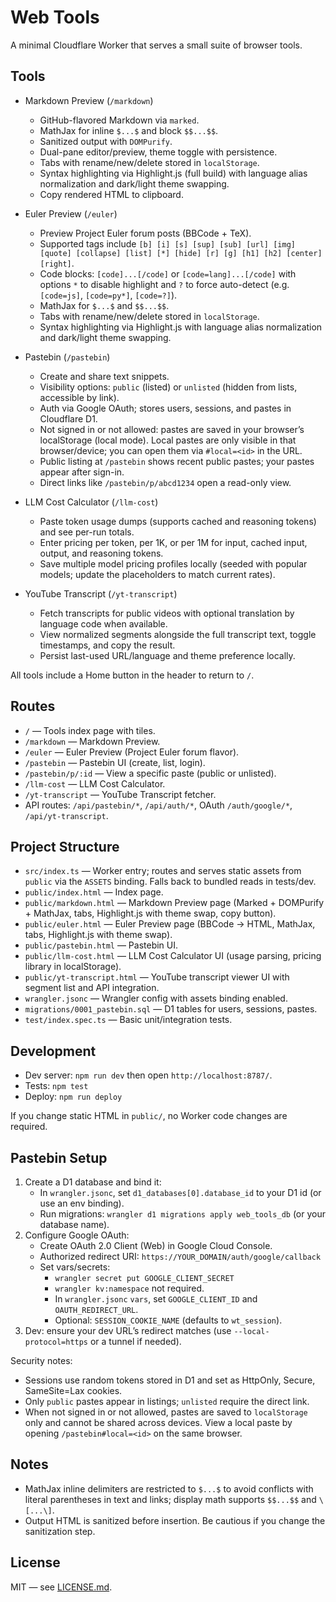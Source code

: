 # Web Tools

A minimal Cloudflare Worker that serves a small suite of browser tools.

## Tools
- Markdown Preview (`/markdown`)
  - GitHub-flavored Markdown via `marked`.
  - MathJax for inline `$...$` and block `$$...$$`.
  - Sanitized output with `DOMPurify`.
  - Dual-pane editor/preview, theme toggle with persistence.
  - Tabs with rename/new/delete stored in `localStorage`.
  - Syntax highlighting via Highlight.js (full build) with language alias normalization and dark/light theme swapping.
  - Copy rendered HTML to clipboard.

- Euler Preview (`/euler`)
  - Preview Project Euler forum posts (BBCode + TeX).
  - Supported tags include `[b] [i] [s] [sup] [sub] [url] [img] [quote] [collapse] [list] [*] [hide] [r] [g] [h1] [h2] [center] [right]`.
  - Code blocks: `[code]...[/code]` or `[code=lang]...[/code]` with options `*` to disable highlight and `?` to force auto-detect (e.g. `[code=js]`, `[code=py*]`, `[code=?]`).
  - MathJax for `$...$` and `$$...$$`.
  - Tabs with rename/new/delete stored in `localStorage`.
  - Syntax highlighting via Highlight.js with language alias normalization and dark/light theme swapping.

- Pastebin (`/pastebin`)
  - Create and share text snippets.
  - Visibility options: `public` (listed) or `unlisted` (hidden from lists, accessible by link).
  - Auth via Google OAuth; stores users, sessions, and pastes in Cloudflare D1.
  - Not signed in or not allowed: pastes are saved in your browser’s localStorage (local mode). Local pastes are only visible in that browser/device; you can open them via `#local=<id>` in the URL.
  - Public listing at `/pastebin` shows recent public pastes; your pastes appear after sign-in.
  - Direct links like `/pastebin/p/abcd1234` open a read-only view.

- LLM Cost Calculator (`/llm-cost`)
  - Paste token usage dumps (supports cached and reasoning tokens) and see per-run totals.
  - Enter pricing per token, per 1K, or per 1M for input, cached input, output, and reasoning tokens.
  - Save multiple model pricing profiles locally (seeded with popular models; update the placeholders to match current rates).

- YouTube Transcript (`/yt-transcript`)
  - Fetch transcripts for public videos with optional translation by language code when available.
  - View normalized segments alongside the full transcript text, toggle timestamps, and copy the result.
  - Persist last-used URL/language and theme preference locally.

All tools include a Home button in the header to return to `/`.

## Routes
- `/` — Tools index page with tiles.
- `/markdown` — Markdown Preview.
- `/euler` — Euler Preview (Project Euler forum flavor).
- `/pastebin` — Pastebin UI (create, list, login).
- `/pastebin/p/:id` — View a specific paste (public or unlisted).
- `/llm-cost` — LLM Cost Calculator.
- `/yt-transcript` — YouTube Transcript fetcher.
- API routes: `/api/pastebin/*`, `/api/auth/*`, OAuth `/auth/google/*`, `/api/yt-transcript`.

## Project Structure
- `src/index.ts` — Worker entry; routes and serves static assets from `public` via the `ASSETS` binding. Falls back to bundled reads in tests/dev.
- `public/index.html` — Index page.
- `public/markdown.html` — Markdown Preview page (Marked + DOMPurify + MathJax, tabs, Highlight.js with theme swap, copy button).
- `public/euler.html` — Euler Preview page (BBCode → HTML, MathJax, tabs, Highlight.js with theme swap).
- `public/pastebin.html` — Pastebin UI.
- `public/llm-cost.html` — LLM Cost Calculator UI (usage parsing, pricing library in localStorage).
- `public/yt-transcript.html` — YouTube transcript viewer UI with segment list and API integration.
- `wrangler.jsonc` — Wrangler config with assets binding enabled.
- `migrations/0001_pastebin.sql` — D1 tables for users, sessions, pastes.
- `test/index.spec.ts` — Basic unit/integration tests.

## Development
- Dev server: `npm run dev` then open `http://localhost:8787/`.
- Tests: `npm test`
- Deploy: `npm run deploy`

If you change static HTML in `public/`, no Worker code changes are required.

## Pastebin Setup
1. Create a D1 database and bind it:
   - In `wrangler.jsonc`, set `d1_databases[0].database_id` to your D1 id (or use an env binding).
   - Run migrations: `wrangler d1 migrations apply web_tools_db` (or your database name).
2. Configure Google OAuth:
   - Create OAuth 2.0 Client (Web) in Google Cloud Console.
   - Authorized redirect URI: `https://YOUR_DOMAIN/auth/google/callback`
   - Set vars/secrets:
     - `wrangler secret put GOOGLE_CLIENT_SECRET`
     - `wrangler kv:namespace` not required.
     - In `wrangler.jsonc` `vars`, set `GOOGLE_CLIENT_ID` and `OAUTH_REDIRECT_URL`.
     - Optional: `SESSION_COOKIE_NAME` (defaults to `wt_session`).
3. Dev: ensure your dev URL’s redirect matches (use `--local-protocol=https` or a tunnel if needed).

Security notes:
- Sessions use random tokens stored in D1 and set as HttpOnly, Secure, SameSite=Lax cookies.
- Only `public` pastes appear in listings; `unlisted` require the direct link.
- When not signed in or not allowed, pastes are saved to `localStorage` only and cannot be shared across devices. View a local paste by opening `/pastebin#local=<id>` on the same browser.

## Notes
- MathJax inline delimiters are restricted to `$...$` to avoid conflicts with literal parentheses in text and links; display math supports `$$...$$` and `\[...\]`.
- Output HTML is sanitized before insertion. Be cautious if you change the sanitization step.
## License
MIT — see [LICENSE.md](LICENSE.md).
